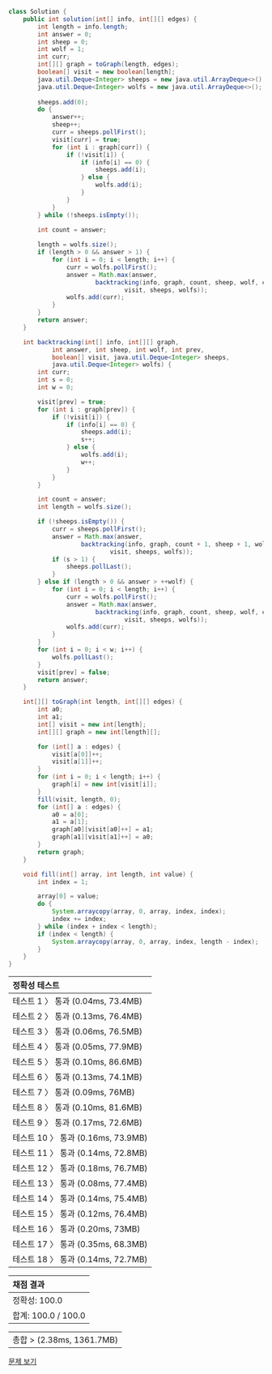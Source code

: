 ```java
class Solution {
    public int solution(int[] info, int[][] edges) {
        int length = info.length;
        int answer = 0;
        int sheep = 0;
        int wolf = 1;
        int curr;
        int[][] graph = toGraph(length, edges);
        boolean[] visit = new boolean[length];
        java.util.Deque<Integer> sheeps = new java.util.ArrayDeque<>();
        java.util.Deque<Integer> wolfs = new java.util.ArrayDeque<>();
        
        sheeps.add(0);
        do {
            answer++;
            sheep++;
            curr = sheeps.pollFirst();
            visit[curr] = true;
            for (int i : graph[curr]) {
                if (!visit[i]) {
                    if (info[i] == 0) {
                        sheeps.add(i);
                    } else {
                        wolfs.add(i);
                    }
                }
            }
        } while (!sheeps.isEmpty());
        
        int count = answer;

        length = wolfs.size();
        if (length > 0 && answer > 1) {
            for (int i = 0; i < length; i++) {
                curr = wolfs.pollFirst();
                answer = Math.max(answer,
                        backtracking(info, graph, count, sheep, wolf, curr, 
                                visit, sheeps, wolfs));
                wolfs.add(curr);
            }
        }
        return answer;
    }

    int backtracking(int[] info, int[][] graph,
            int answer, int sheep, int wolf, int prev,
            boolean[] visit, java.util.Deque<Integer> sheeps,
            java.util.Deque<Integer> wolfs) {
        int curr;
        int s = 0;
        int w = 0;

        visit[prev] = true;
        for (int i : graph[prev]) {
            if (!visit[i]) {
                if (info[i] == 0) {
                    sheeps.add(i);
                    s++;
                } else {
                    wolfs.add(i);
                    w++;
                }
            }
        }

        int count = answer;
        int length = wolfs.size();

        if (!sheeps.isEmpty()) {
            curr = sheeps.pollFirst();
            answer = Math.max(answer,
                    backtracking(info, graph, count + 1, sheep + 1, wolf, curr, 
                            visit, sheeps, wolfs));
            if (s > 1) {
                sheeps.pollLast();
            }
        } else if (length > 0 && answer > ++wolf) {
            for (int i = 0; i < length; i++) {
                curr = wolfs.pollFirst();
                answer = Math.max(answer,
                        backtracking(info, graph, count, sheep, wolf, curr, 
                                visit, sheeps, wolfs));
                wolfs.add(curr);
            }
        }
        for (int i = 0; i < w; i++) {
            wolfs.pollLast();
        }
        visit[prev] = false;
        return answer;
    }

    int[][] toGraph(int length, int[][] edges) {
        int a0;
        int a1;
        int[] visit = new int[length];
        int[][] graph = new int[length][];

        for (int[] a : edges) {
            visit[a[0]]++;
            visit[a[1]]++;
        }
        for (int i = 0; i < length; i++) {
            graph[i] = new int[visit[i]];
        }
        fill(visit, length, 0);
        for (int[] a : edges) {
            a0 = a[0];
            a1 = a[1];
            graph[a0][visit[a0]++] = a1;
            graph[a1][visit[a1]++] = a0;
        }
        return graph;
    }

    void fill(int[] array, int length, int value) {
        int index = 1;

        array[0] = value;
        do {
            System.arraycopy(array, 0, array, index, index);
            index += index;
        } while (index + index < length);
        if (index < length) {
            System.arraycopy(array, 0, array, index, length - index);
        }
    }
}
```
 | 정확성 테스트 | 
 |  :-  | 
 | 테스트 1 〉	통과 (0.04ms, 73.4MB) | 
 | 테스트 2 〉	통과 (0.13ms, 76.4MB) | 
 | 테스트 3 〉	통과 (0.06ms, 76.5MB) | 
 | 테스트 4 〉	통과 (0.05ms, 77.9MB) | 
 | 테스트 5 〉	통과 (0.10ms, 86.6MB) | 
 | 테스트 6 〉	통과 (0.13ms, 74.1MB) | 
 | 테스트 7 〉	통과 (0.09ms, 76MB) | 
 | 테스트 8 〉	통과 (0.10ms, 81.6MB) | 
 | 테스트 9 〉	통과 (0.17ms, 72.6MB) | 
 | 테스트 10 〉	통과 (0.16ms, 73.9MB) | 
 | 테스트 11 〉	통과 (0.14ms, 72.8MB) | 
 | 테스트 12 〉	통과 (0.18ms, 76.7MB) | 
 | 테스트 13 〉	통과 (0.08ms, 77.4MB) | 
 | 테스트 14 〉	통과 (0.14ms, 75.4MB) | 
 | 테스트 15 〉	통과 (0.12ms, 76.4MB) | 
 | 테스트 16 〉	통과 (0.20ms, 73MB) | 
 | 테스트 17 〉	통과 (0.35ms, 68.3MB) | 
 | 테스트 18 〉	통과 (0.14ms, 72.7MB) | 

 | 채점 결과 | 
 | :- | 
 | 정확성: 100.0 | 
 | 합계: 100.0 / 100.0 | 

 || 
 | :- | 
 | 총합 > (2.38ms, 1361.7MB) | 

[문제 보기](https://programmers.co.kr/learn/courses/30/lessons/92343?language=java)